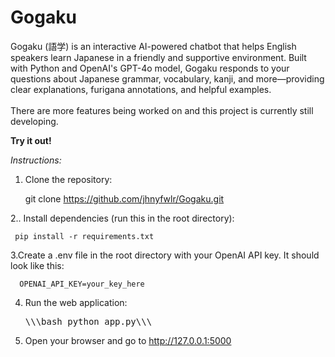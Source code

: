 # Gogaku

Gogaku (語学) is an interactive AI-powered chatbot that helps English speakers learn Japanese in a friendly and supportive environment. Built with Python and OpenAI's GPT-4o model, Gogaku responds to your questions about Japanese grammar, vocabulary, kanji, and more—providing clear explanations, furigana annotations, and helpful examples.<br><br>
There are more features being worked on and this project is currently still developing.

**Try it out!**

_Instructions:_ 

1. Clone the repository:

      git clone https://github.com/jhnyfwlr/Gogaku.git

2.. Install dependencies (run this in the root directory):
   
     pip install -r requirements.txt

3.Create a .env file in the root directory with your OpenAI API key. It should look like this:

      OPENAI_API_KEY=your_key_here

4. Run the web application:

      <pre>\\\bash python app.py\\\</pre>

5. Open your browser and go to http://127.0.0.1:5000


